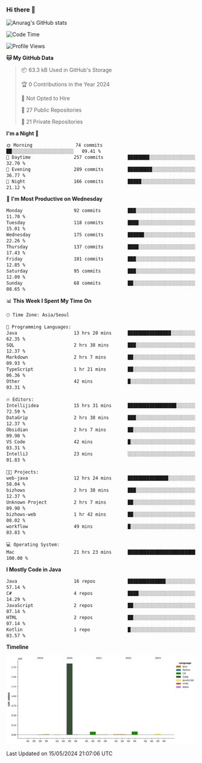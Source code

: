 ### Hi there 👋

![Anurag's GitHub stats](https://github-readme-stats.vercel.app/api?username=pllap&show_icons=true&theme=github_dark)

<!--START_SECTION:waka-->
![Code Time](http://img.shields.io/badge/Code%20Time-1%2C112%20hrs%2016%20mins-blue)

![Profile Views](http://img.shields.io/badge/Profile%20Views-0-blue)

**🐱 My GitHub Data** 

> 📦 63.3 kB Used in GitHub's Storage 
 > 
> 🏆 0 Contributions in the Year 2024
 > 
> 🚫 Not Opted to Hire
 > 
> 📜 27 Public Repositories 
 > 
> 🔑 21 Private Repositories 
 > 
**I'm a Night 🦉** 

```text
🌞 Morning                74 commits          ██░░░░░░░░░░░░░░░░░░░░░░░   09.41 % 
🌆 Daytime                257 commits         ████████░░░░░░░░░░░░░░░░░   32.70 % 
🌃 Evening                289 commits         █████████░░░░░░░░░░░░░░░░   36.77 % 
🌙 Night                  166 commits         █████░░░░░░░░░░░░░░░░░░░░   21.12 % 
```
📅 **I'm Most Productive on Wednesday** 

```text
Monday                   92 commits          ███░░░░░░░░░░░░░░░░░░░░░░   11.70 % 
Tuesday                  118 commits         ████░░░░░░░░░░░░░░░░░░░░░   15.01 % 
Wednesday                175 commits         ██████░░░░░░░░░░░░░░░░░░░   22.26 % 
Thursday                 137 commits         ████░░░░░░░░░░░░░░░░░░░░░   17.43 % 
Friday                   101 commits         ███░░░░░░░░░░░░░░░░░░░░░░   12.85 % 
Saturday                 95 commits          ███░░░░░░░░░░░░░░░░░░░░░░   12.09 % 
Sunday                   68 commits          ██░░░░░░░░░░░░░░░░░░░░░░░   08.65 % 
```


📊 **This Week I Spent My Time On** 

```text
🕑︎ Time Zone: Asia/Seoul

💬 Programming Languages: 
Java                     13 hrs 20 mins      ████████████████░░░░░░░░░   62.35 % 
SQL                      2 hrs 38 mins       ███░░░░░░░░░░░░░░░░░░░░░░   12.37 % 
Markdown                 2 hrs 7 mins        ██░░░░░░░░░░░░░░░░░░░░░░░   09.93 % 
TypeScript               1 hr 21 mins        ██░░░░░░░░░░░░░░░░░░░░░░░   06.36 % 
Other                    42 mins             █░░░░░░░░░░░░░░░░░░░░░░░░   03.31 % 

🔥 Editors: 
Intellijidea             15 hrs 31 mins      ██████████████████░░░░░░░   72.59 % 
DataGrip                 2 hrs 38 mins       ███░░░░░░░░░░░░░░░░░░░░░░   12.37 % 
Obsidian                 2 hrs 7 mins        ██░░░░░░░░░░░░░░░░░░░░░░░   09.90 % 
VS Code                  42 mins             █░░░░░░░░░░░░░░░░░░░░░░░░   03.31 % 
IntelliJ                 23 mins             ░░░░░░░░░░░░░░░░░░░░░░░░░   01.83 % 

🐱‍💻 Projects: 
web-java                 12 hrs 24 mins      ███████████████░░░░░░░░░░   58.04 % 
bizhows                  2 hrs 38 mins       ███░░░░░░░░░░░░░░░░░░░░░░   12.37 % 
Unknown Project          2 hrs 7 mins        ██░░░░░░░░░░░░░░░░░░░░░░░   09.90 % 
bizhows-web              1 hr 42 mins        ██░░░░░░░░░░░░░░░░░░░░░░░   08.02 % 
workflow                 49 mins             █░░░░░░░░░░░░░░░░░░░░░░░░   03.83 % 

💻 Operating System: 
Mac                      21 hrs 23 mins      █████████████████████████   100.00 % 
```

**I Mostly Code in Java** 

```text
Java                     16 repos            ██████████████░░░░░░░░░░░   57.14 % 
C#                       4 repos             ████░░░░░░░░░░░░░░░░░░░░░   14.29 % 
JavaScript               2 repos             ██░░░░░░░░░░░░░░░░░░░░░░░   07.14 % 
HTML                     2 repos             ██░░░░░░░░░░░░░░░░░░░░░░░   07.14 % 
Kotlin                   1 repo              █░░░░░░░░░░░░░░░░░░░░░░░░   03.57 % 
```



**Timeline**

![Lines of Code chart](https://raw.githubusercontent.com/pllap/pllap/main/assets/bar_graph.png)


 Last Updated on 15/05/2024 21:07:06 UTC
<!--END_SECTION:waka-->


<!--
**pllap/pllap** is a ✨ _special_ ✨ repository because its `README.md` (this file) appears on your GitHub profile.

Here are some ideas to get you started:

- 🔭 I’m currently working on ...
- 🌱 I’m currently learning ...
- 👯 I’m looking to collaborate on ...
- 🤔 I’m looking for help with ...
- 💬 Ask me about ...
- 📫 How to reach me: ...
- 😄 Pronouns: ...
- ⚡ Fun fact: ...
-->
